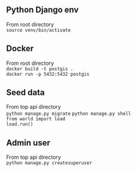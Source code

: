 ## Python Django env
From root directory  
`source venv/bin/activate`  

## Docker
From root directory  
`docker build -t postgis .`  
`docker run -p 5432:5432 postgis`  

## Seed data
From top api directory  
`python manage.py migrate`
`python manage.py shell`  
`from world import load`  
`load.run()`

## Admin user
From top api directory  
`python manage.py createsuperuser`  
